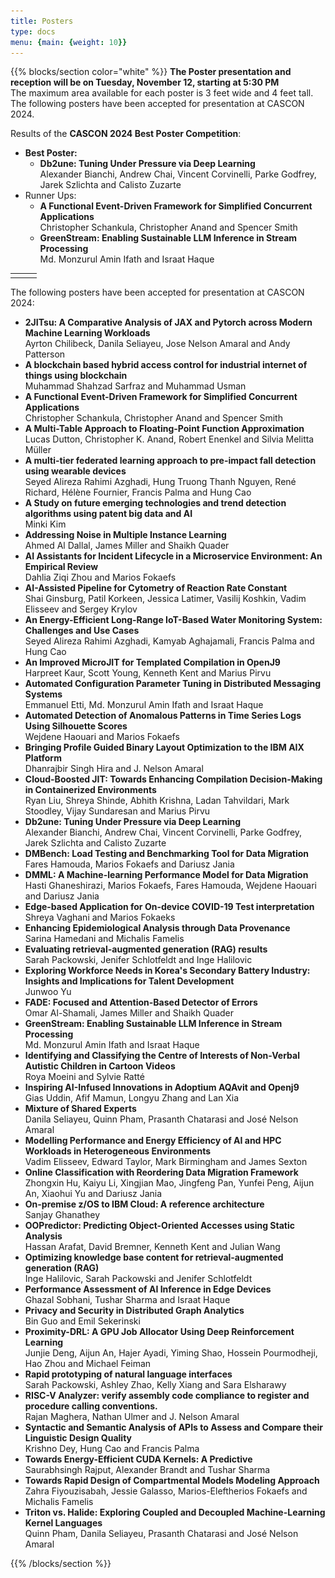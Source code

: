 ```yaml
---
title: Posters
type: docs
menu: {main: {weight: 10}}
---
```


{{% blocks/section color="white" %}}
<strong>The Poster presentation and reception will be on Tuesday, November 12, starting at 5:30 PM</strong><br>
The maximum area available for each poster is 3 feet wide and 4 feet tall.<br>
The following posters have been accepted for presentation at CASCON 2024.

<p>Results of the <b>CASCON 2024 Best Poster Competition</b>:
	<ul>
	<li> <b>Best Poster:</b> 
		<ul>
		<li><b>Db2une: Tuning Under Pressure via Deep Learning</b><br>Alexander Bianchi, Andrew Chai, Vincent Corvinelli, Parke Godfrey, Jarek Szlichta and Calisto Zuzarte</li>
		</ul>
	<li>Runner Ups:</b>
		<ul>
		<li><b>A Functional Event-Driven Framework for Simplified Concurrent Applications</b><br>Christopher Schankula, Christopher Anand and Spencer Smith</li>
		<li><b>GreenStream: Enabling Sustainable LLM Inference in Stream Processing</b><br>Md. Monzurul Amin Ifath and Israat Haque</li>
		</ul>
	</li>
	</p>
	</ul>
</p>

<p>
<table>
<tr>
<td align="center" width="33%> X <img src="IMG_1285.jpg" alt="Best Poster" align="center" width="100%"> </td>
<td align="center" width="33%> <img src="IMG_1280.jpg" alt="Runner Up" align="center" width="100%"> </td>
<td align="center" width="33%> <img src="IMG_1282.jpg" alt="Runner Up" align="center" width="100%"> </td>
</tr>
</table>
</p>

<p> The following posters have been accepted for presentation at CASCON 2024:
<ul>
<li><b>2JITsu: A Comparative Analysis of JAX and Pytorch across Modern Machine Learning Workloads</b><br>Ayrton Chilibeck, Danila Seliayeu, Jose Nelson Amaral and Andy Patterson</li>
<li><b>A blockchain based hybrid access control for industrial internet of things using blockchain</b><br>Muhammad Shahzad Sarfraz and Muhammad Usman</li>
<li><b>A Functional Event-Driven Framework for Simplified Concurrent Applications</b><br>Christopher Schankula, Christopher Anand and Spencer Smith</li>
<li><b>A Multi-Table Approach to Floating-Point Function Approximation</b><br>Lucas Dutton, Christopher K. Anand, Robert Enenkel and Silvia Melitta Müller</li>
<li><b>A multi-tier federated learning approach to pre-impact fall detection using wearable devices</b><br>Seyed Alireza Rahimi Azghadi, Hung Truong Thanh Nguyen, René Richard, Hélène Fournier, Francis Palma and Hung Cao</li>
<li><b>A Study on future emerging technologies and trend detection algorithms using patent big data and AI</b><br>Minki Kim</li>
<li><b>Addressing Noise in Multiple Instance Learning</b><br>Ahmed Al Dallal, James Miller and Shaikh Quader</li>
<li><b>AI Assistants for Incident Lifecycle in a Microservice Environment: An Empirical Review</b><br>Dahlia Ziqi Zhou and Marios Fokaefs</li>
<li><b>AI-Assisted Pipeline for Cytometry of Reaction Rate Constant</b><br>Shai Ginsburg, Patil Korkeen, Jessica Latimer, Vasilij Koshkin, Vadim Elisseev and Sergey Krylov</li>
<li><b>An Energy-Efficient Long-Range IoT-Based Water Monitoring System: Challenges and Use Cases</b><br>Seyed Alireza Rahimi Azghadi, Kamyab Aghajamali, Francis Palma and Hung Cao</li>
<li><b>An Improved MicroJIT for Templated Compilation in OpenJ9</b><br>Harpreet Kaur, Scott Young, Kenneth Kent and Marius Pirvu</li>
<li><b>Automated Configuration Parameter Tuning in Distributed Messaging Systems</b><br>Emmanuel Etti, Md. Monzurul Amin Ifath and Israat Haque</li>
<li><b>Automated Detection of Anomalous Patterns in Time Series Logs Using Silhouette Scores</b><br>Wejdene Haouari and Marios Fokaefs</li>
<li><b>Bringing Profile Guided Binary Layout Optimization to the IBM AIX Platform</b><br>Dhanrajbir Singh Hira and J. Nelson Amaral</li>
<li><b>Cloud-Boosted JIT: Towards Enhancing Compilation Decision-Making in Containerized Environments</b><br>Ryan Liu, Shreya Shinde, Abhith Krishna, Ladan Tahvildari, Mark Stoodley, Vijay Sundaresan and Marius Pirvu</li>
<li><b>Db2une: Tuning Under Pressure via Deep Learning</b><br>Alexander Bianchi, Andrew Chai, Vincent Corvinelli, Parke Godfrey, Jarek Szlichta and Calisto Zuzarte</li>
<li><b>DMBench: Load Testing and Benchmarking Tool for Data Migration</b><br>Fares Hamouda, Marios Fokaefs and Dariusz Jania</li>
<li><b>DMML: A Machine-learning Performance Model for Data Migration</b><br>Hasti Ghaneshirazi, Marios Fokaefs, Fares Hamouda, Wejdene Haouari and Dariusz Jania</li>
<li><b>Edge-based Application for On-device COVID-19 Test interpretation</b><br>Shreya Vaghani and Marios Fokaeks</li>
<li><b>Enhancing Epidemiological Analysis through Data Provenance</b><br>Sarina Hamedani and Michalis Famelis</li>
<li><b>Evaluating retrieval-augmented generation (RAG) results</b><br>Sarah Packowski, Jenifer Schlotfeldt and Inge Halilovic</li>
<li><b>Exploring Workforce Needs in Korea's Secondary Battery Industry: Insights and Implications for Talent Development</b><br>Junwoo Yu</li>
<li><b>FADE: Focused and Attention-Based Detector of Errors</b><br>Omar Al-Shamali, James Miller and Shaikh Quader</li>
<li><b>GreenStream: Enabling Sustainable LLM Inference in Stream Processing</b><br>Md. Monzurul Amin Ifath and Israat Haque</li>
<li><b>Identifying and Classifying the Centre of Interests of Non-Verbal Autistic Children in Cartoon Videos</b><br>Roya Moeini and Sylvie Ratté</li>
<li><b>Inspiring AI-Infused Innovations in Adoptium AQAvit and Openj9</b><br>Gias Uddin, Afif Mamun, Longyu Zhang and Lan Xia</li>
<li><b>Mixture of Shared Experts</b><br>Danila Seliayeu, Quinn Pham, Prasanth Chatarasi and Jos&eacute; Nelson Amaral</li>
<li><b>Modelling Performance and Energy Efficiency of AI and HPC Workloads in Heterogeneous Environments</b><br>Vadim Elisseev, Edward Taylor, Mark Birmingham and James Sexton</li>
<li><b>Online Classification with Reordering  Data Migration Framework</b><br>Zhongxin Hu, Kaiyu Li, Xingjian Mao, Jingfeng Pan, Yunfei Peng, Aijun An, Xiaohui Yu and Dariusz Jania</li>
<li><b>On-premise z/OS to IBM Cloud: A reference architecture</b><br>Sanjay Ghanathey</li>
<li><b>OOPredictor: Predicting Object-Oriented Accesses using Static Analysis</b><br>Hassan Arafat, David Bremner, Kenneth Kent and Julian Wang</li>
<li><b>Optimizing knowledge base content for retrieval-augmented generation (RAG)</b><br>Inge Halilovic, Sarah Packowski and Jenifer Schlotfeldt</li>
<li><b>Performance Assessment of AI Inference in Edge Devices</b><br>Ghazal Sobhani, Tushar Sharma and Israat Haque</li>
<li><b>Privacy and Security in Distributed Graph Analytics</b><br>Bin Guo and Emil Sekerinski</li>
<li><b>Proximity-DRL: A GPU Job Allocator Using Deep Reinforcement Learning</b><br>Junjie Deng, Aijun An, Hajer Ayadi, Yiming Shao, Hossein Pourmodheji, Hao Zhou and Michael Feiman</li>
<li><b>Rapid prototyping of natural language interfaces</b><br>Sarah Packowski, Ashley Zhao, Kelly Xiang and Sara Elsharawy</li>
<li><b>RISC-V Analyzer: verify assembly code compliance to register and procedure calling conventions.</b><br>Rajan Maghera, Nathan Ulmer and J. Nelson Amaral</li>
<li><b>Syntactic and Semantic Analysis of APIs to Assess and Compare their Linguistic Design Quality</b><br>Krishno Dey, Hung Cao and Francis Palma</li>
<li><b>Towards Energy-Efficient CUDA Kernels: A Predictive</b><br>Saurabhsingh Rajput, Alexander Brandt and Tushar Sharma</li>
<li><b>Towards Rapid Design of Compartmental Models Modeling Approach</b><br>Zahra Fiyouzisabah, Jessie Galasso, Marios-Eleftherios Fokaefs and Michalis Famelis</li>
<li><b>Triton vs. Halide: Exploring Coupled and Decoupled Machine-Learning Kernel Languages</b><br>Quinn Pham, Danila Seliayeu, Prasanth Chatarasi and Jos&eacute; Nelson Amaral</li>
</ul>

 
{{% /blocks/section %}}
